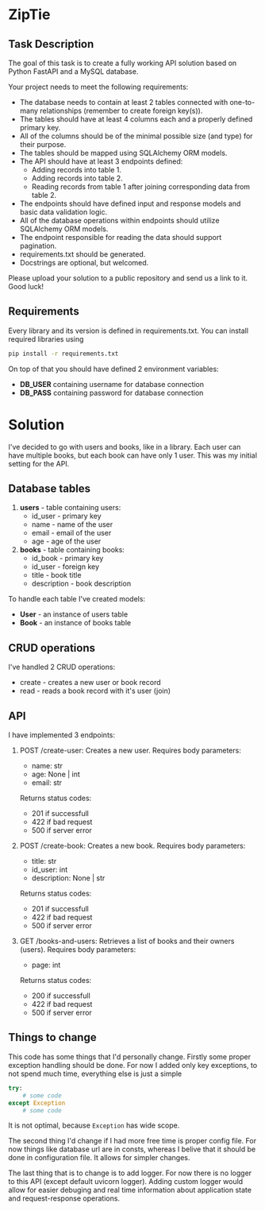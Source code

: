 # ZipTie

## Task Description
The goal of this task is to create a fully working API solution based on Python FastAPI and a
MySQL database.

Your project needs to meet the following requirements:
- The database needs to contain at least 2 tables connected with one-to-many
relationships (remember to create foreign key(s)).
- The tables should have at least 4 columns each and a properly defined primary key.
- All of the columns should be of the minimal possible size (and type) for their purpose.
- The tables should be mapped using SQLAlchemy ORM models.
- The API should have at least 3 endpoints defined:
    - Adding records into table 1.
    - Adding records into table 2.
    - Reading records from table 1 after joining corresponding data from table 2.
- The endpoints should have defined input and response models and basic data validation
logic.
- All of the database operations within endpoints should utilize SQLAlchemy ORM models.
- The endpoint responsible for reading the data should support pagination.
- requirements.txt should be generated.
- Docstrings are optional, but welcomed.

Please upload your solution to a public repository and send us a link to it.
Good luck!

## Requirements
Every library and its version is defined in requirements.txt. You can install required libraries using
```bash
pip install -r requirements.txt
```

On top of that you should have defined 2 environment variables:
- **DB_USER** containing username for database connection
- **DB_PASS** containing password for database connection

# Solution
I've decided to go with users and books, like in a library. Each user can have multiple books, but each book can have only 1 user. This was my initial setting for the API.

## Database tables
1. **users** - table containing users:
    - id_user - primary key
    - name - name of the user
    - email - email of the user
    - age - age of the user
2. **books** - table containing books:
    - id_book - primary key
    - id_user - foreign key
    - title - book title
    - description - book description

To handle each table I've created models:
- **User** - an instance of users table
- **Book** - an instance of books table

## CRUD operations
I've handled 2 CRUD operations:
- create - creates a new user or book record
- read - reads a book record with it's user (join)

## API
I have implemented 3 endpoints:
1. POST /create-user: Creates a new user. Requires body parameters:
    - name: str
    - age: None | int
    - email: str
    
    Returns status codes:
    - 201 if successfull
    - 422 if bad request
    - 500 if server error
2. POST /create-book: Creates a new book. Requires body parameters:
    - title: str
    - id_user: int
    - description: None | str

    Returns status codes:
    - 201 if successfull
    - 422 if bad request
    - 500 if server error
3. GET /books-and-users: Retrieves a list of books and their owners (users). Requires body parameters:
    - page: int

    Returns status codes:
    - 200 if successfull
    - 422 if bad request
    - 500 if server error


## Things to change
This code has some things that I'd personally change. Firstly some proper exception handling should be done. For now I added only key exceptions, to not spend much time, everything else is just a simple
```python
try:
    # some code
except Exception
    # some code
```

It is not optimal, because ```Exception``` has wide scope. 

The second thing I'd change if I had more free time is proper config file. For now things like database url are in consts, whereas I belive that it should be done in configuration file. It allows for simpler changes.

The last thing that is to change is to add logger. For now there is no logger to this API (except default uvicorn logger). Adding custom logger would allow for easier debuging and real time information about application state and request-response operations.

